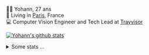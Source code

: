<p>
  👨🏻 <bold>Yohann</bold>, 27 ans<br/>
  💼 Living in <a href="https://www.google.com/maps?q=paris">Paris</a>, France<br/>
  💻 Computer Vision Engineer and Tech Lead at <a href="https://trayvisor.com/">Trayvisor</a><br/>
</p>

<a href="https://github.com/anuraghazra/github-readme-stats"><img align="center" src="https://github-readme-stats-go94hl40s-yohann84l.vercel.app//api?username=yohann84L&show_icons=true&include_all_commits=true" alt="Yohann's github stats" /> </a>


<details>
  <summary>Some stats ...</summary><br/>
  

<!--START_SECTION:waka-->
![Code Time](http://img.shields.io/badge/Code%20Time-1%2C126%20hrs%203%20mins-blue)

![Profile Views](http://img.shields.io/badge/Profile%20Views-0-blue)

**🐱 My GitHub Data** 

> 📦 440.7 kB Used in GitHub's Storage 
 > 
> 🏆 558 Contributions in the Year 2024
 > 
> 🚫 Not Opted to Hire
 > 
> 📜 26 Public Repositories 
 > 
> 🔑 21 Private Repositories 
 > 
**I'm an Early 🐤** 

```text
🌞 Morning                13234 commits       ████████░░░░░░░░░░░░░░░░░   31.68 % 
🌆 Daytime                23470 commits       ██████████████░░░░░░░░░░░   56.19 % 
🌃 Evening                4929 commits        ███░░░░░░░░░░░░░░░░░░░░░░   11.80 % 
🌙 Night                  139 commits         ░░░░░░░░░░░░░░░░░░░░░░░░░   00.33 % 
```
📅 **I'm Most Productive on Wednesday** 

```text
Monday                   7532 commits        █████░░░░░░░░░░░░░░░░░░░░   18.03 % 
Tuesday                  7712 commits        █████░░░░░░░░░░░░░░░░░░░░   18.46 % 
Wednesday                9498 commits        ██████░░░░░░░░░░░░░░░░░░░   22.74 % 
Thursday                 8567 commits        █████░░░░░░░░░░░░░░░░░░░░   20.51 % 
Friday                   7774 commits        █████░░░░░░░░░░░░░░░░░░░░   18.61 % 
Saturday                 222 commits         ░░░░░░░░░░░░░░░░░░░░░░░░░   00.53 % 
Sunday                   467 commits         ░░░░░░░░░░░░░░░░░░░░░░░░░   01.12 % 
```


📊 **This Week I Spent My Time On** 

```text
🕑︎ Time Zone: Europe/Paris

💬 Programming Languages: 
Other                    26 mins             █████████████████████░░░░   82.78 % 
SSH Config               2 mins              ██░░░░░░░░░░░░░░░░░░░░░░░   08.55 % 
Python                   1 min               ██░░░░░░░░░░░░░░░░░░░░░░░   06.32 % 
Text                     0 secs              ░░░░░░░░░░░░░░░░░░░░░░░░░   01.24 % 
XML                      0 secs              ░░░░░░░░░░░░░░░░░░░░░░░░░   00.71 % 

🔥 Editors: 
VS Code                  31 mins             █████████████████████████   100.00 % 

💻 Operating System: 
Mac                      31 mins             █████████████████████████   100.00 % 
```

**I Mostly Code in Python** 

```text
Python                   25 repos            █████████████░░░░░░░░░░░░   53.19 % 
Jupyter Notebook         5 repos             ███░░░░░░░░░░░░░░░░░░░░░░   10.64 % 
JavaScript               3 repos             ██░░░░░░░░░░░░░░░░░░░░░░░   06.38 % 
HTML                     2 repos             █░░░░░░░░░░░░░░░░░░░░░░░░   04.26 % 
Shell                    1 repo              █░░░░░░░░░░░░░░░░░░░░░░░░   02.13 % 
```




 Last Updated on 22/04/2024 00:29:42 UTC
<!--END_SECTION:waka-->
